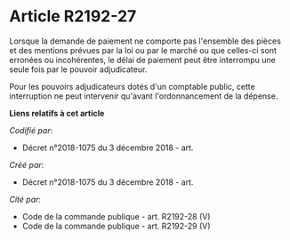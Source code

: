 # Article R2192-27

Lorsque la demande de paiement ne comporte pas l'ensemble des pièces et des mentions prévues par la loi ou par le marché ou
que celles-ci sont erronées ou incohérentes, le délai de paiement peut être interrompu une seule fois par le pouvoir
adjudicateur.

Pour les pouvoirs adjudicateurs dotés d'un comptable public, cette interruption ne peut intervenir qu'avant l'ordonnancement
de la dépense.

**Liens relatifs à cet article**

_Codifié par_:

  - Décret n°2018-1075 du 3 décembre 2018 - art.

_Créé par_:

  - Décret n°2018-1075 du 3 décembre 2018 - art.

_Cité par_:

  - Code de la commande publique - art. R2192-28 (V)
  - Code de la commande publique - art. R2192-29 (V)
